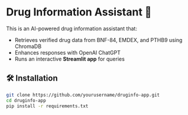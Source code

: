 # Drug Information Assistant 🚀

This is an AI-powered drug information assistant that:

- Retrieves verified drug data from BNF-84, EMDEX, and PTHB9 using ChromaDB
- Enhances responses with OpenAI ChatGPT
- Runs an interactive **Streamlit app** for queries

## 🛠 Installation

```bash
git clone https://github.com/yourusername/druginfo-app.git
cd druginfo-app
pip install -r requirements.txt
```
